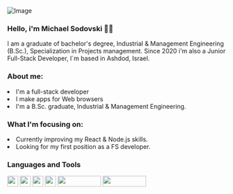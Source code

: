 ![Image](https://i.ibb.co/wWF6C2p/Welcome-To-My-Life-Facebook-Cover-Photo.png) 

### Hello, i'm Michael Sodovski 💪😎

I am a graduate of bachelor's degree, Industrial & Management Engineering (B.Sc.), Specialization in Projects management.
Since 2020 i'm also a Junior Full-Stack Developer, I´m based in Ashdod, Israel.

<h3> About me: </h3>
<li> I'm a full-stack developer
<li> I make apps for Web browsers
<li> I'm a B.Sc. graduate, Industrial & Management Engineering.

  

<h3> What I'm focusing on: </h3>
<li> Currently improving my React & Node.js skills.
<li> Looking for my first position as a FS developer.
  
<h3>  Languages and Tools </h3>
<img src="https://miro.medium.com/max/816/1*TpbxEQy4ckB-g31PwUQPlg.png" width="25" height="25"/>
<img src="https://upload.wikimedia.org/wikipedia/commons/thumb/9/99/Unofficial_JavaScript_logo_2.svg/1024px-Unofficial_JavaScript_logo_2.svg.png" width="25" height="25"/>
<img src="https://seeklogo.com/images/A/angular-logo-B76B1CDE98-seeklogo.com.png" width="25" height="25"/>
<img src="https://iconape.com/wp-content/png_logo_vector/microsoft-net-framework-logo.png" width="25" height="25/>

Find me elsewhere 🌎
<br><br>
<a href="https://www.linkedin.com/in/michael-sodovski-2563a31a0/">
  <img src="https://asougidigital.com/service/img/publicidad-linkedin/linkedin-logo.png" width="100" height="25"/>
</a>
<a href="https://www.facebook.com/michael.svanidze/">
  <img src="https://upload.wikimedia.org/wikipedia/commons/thumb/7/7c/Facebook_New_Logo_%282015%29.svg/768px-Facebook_New_Logo_%282015%29.svg.png" width="100" height="25" />
</a>

